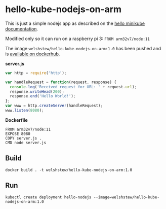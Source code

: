 # hello-kube-nodejs-on-arm

This is just a simple nodejs app as described on the [hello minikube documentation](https://kubernetes.io/docs/tutorials/hello-minikube/).

Modified only so it can run on a raspberry pi 3: `FROM arm32v7/node:11`

The image `welshstew/hello-kube-nodejs-on-arm:1.0` has been pushed and is [available on dockerhub](https://cloud.docker.com/repository/docker/welshstew/hello-kube-nodejs-on-arm).

__server.js__
```server.js
var http = require('http');

var handleRequest = function(request, response) {
  console.log('Received request for URL: ' + request.url);
  response.writeHead(200);
  response.end('Hello World!');
};
var www = http.createServer(handleRequest);
www.listen(8080);
```

__Dockerfile__

```text
FROM arm32v7/node:11
EXPOSE 8080
COPY server.js .
CMD node server.js
```

## Build

```text
docker build . -t welshstew/hello-kube-nodejs-on-arm:1.0
```

## Run

```text
kubectl create deployment hello-nodejs --image=welshstew/hello-kube-nodejs-on-arm:1.0
```

